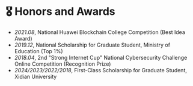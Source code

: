 # 🎖 Honors and Awards
- *2021.08*, National Huawei Blockchain College Competition (Best Idea Award)
- *2019.12*, National Scholarship for Graduate Student, Ministry of Education (Top 1%)
- *2018.04*, 2nd "Strong Internet Cup" National Cybersecurity Challenge Online Competition (Recognition Prize)
- *2024/2023/2022/2018*, First-Class Scholarship for Graduate Student, Xidian University